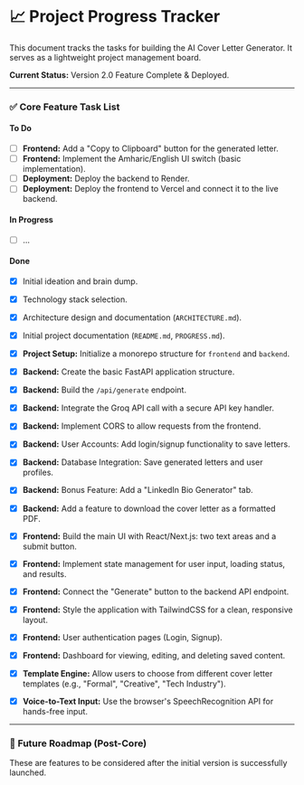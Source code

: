 # 📈 Project Progress Tracker

This document tracks the tasks for building the AI Cover Letter Generator. It serves as a lightweight project management board.

**Current Status:** Version 2.0 Feature Complete & Deployed.

---

### ✅ Core Feature Task List

#### To Do
- [ ] **Frontend:** Add a "Copy to Clipboard" button for the generated letter.
- [ ] **Frontend:** Implement the Amharic/English UI switch (basic implementation).
- [ ] **Deployment:** Deploy the backend to Render.
- [ ] **Deployment:** Deploy the frontend to Vercel and connect it to the live backend.

#### In Progress
- [ ] ...

#### Done
- [x] Initial ideation and brain dump.
- [x] Technology stack selection.
- [x] Architecture design and documentation (`ARCHITECTURE.md`).
- [x] Initial project documentation (`README.md`, `PROGRESS.md`).
- [x] **Project Setup:** Initialize a monorepo structure for `frontend` and `backend`.
- [x] **Backend:** Create the basic FastAPI application structure.
- [x] **Backend:** Build the `/api/generate` endpoint.
- [x] **Backend:** Integrate the Groq API call with a secure API key handler.
- [x] **Backend:** Implement CORS to allow requests from the frontend.
- [x] **Backend:** User Accounts: Add login/signup functionality to save letters.
- [x] **Backend:** Database Integration: Save generated letters and user profiles.
- [x] **Backend:** Bonus Feature: Add a "LinkedIn Bio Generator" tab.
- [x] **Backend:** Add a feature to download the cover letter as a formatted PDF.
- [x] **Frontend:** Build the main UI with React/Next.js: two text areas and a submit button.
- [x] **Frontend:** Implement state management for user input, loading status, and results.
- [x] **Frontend:** Connect the "Generate" button to the backend API endpoint.
- [x] **Frontend:** Style the application with TailwindCSS for a clean, responsive layout.
- [x] **Frontend:** User authentication pages (Login, Signup).
- [x] **Frontend:** Dashboard for viewing, editing, and deleting saved content.
- [x] **Template Engine:** Allow users to choose from different cover letter templates (e.g., "Formal", "Creative", "Tech Industry").
- [x] **Voice-to-Text Input:** Use the browser's SpeechRecognition API for hands-free input.


---

### 🚀 Future Roadmap (Post-Core)

These are features to be considered after the initial version is successfully launched.
